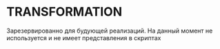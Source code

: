 # TRANSFORMATION
Зарезервированно для будующей реализаций. На данный момент не используется и не имеет представления в скриптах